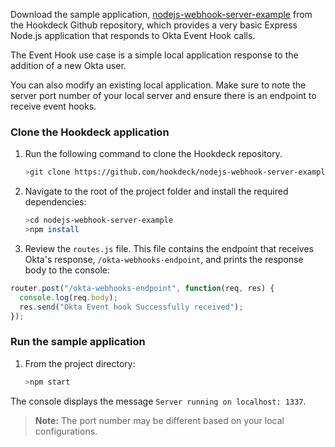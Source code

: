 Download the sample application, [nodejs-webhook-server-example](https://github.com/hookdeck/nodejs-webhook-server-example) from the Hookdeck Github repository, which provides a very basic Express Node.js application that responds to Okta Event Hook calls.

The Event Hook use case is a simple local application response to the addition of a new Okta user.

You can also modify an existing local application. Make sure to note the server port number of your local server and ensure there is an endpoint to receive event hooks.

### Clone the Hookdeck application

1. Run the following command to clone the Hookdeck repository.

    ```bash
    >git clone https://github.com/hookdeck/nodejs-webhook-server-example.git
    ```

1. Navigate to the root of the project folder and install the required dependencies:

    ```bash
    >cd nodejs-webhook-server-example
    >npm install
    ```

1. Review the `routes.js` file. This file contains the endpoint that receives Okta's response, `/okta-webhooks-endpoint`, and prints the response body to the console:

```JavaScript
router.post("/okta-webhooks-endpoint", function(req, res) {
  console.log(req.body);
  res.send("Okta Event hook Successfully received");
});
```

### Run the sample application

1. From the project directory:

    ```bash
    >npm start
    ```

The console displays the message `Server running on localhost: 1337`.

>**Note:** The port number may be different based on your local configurations.
